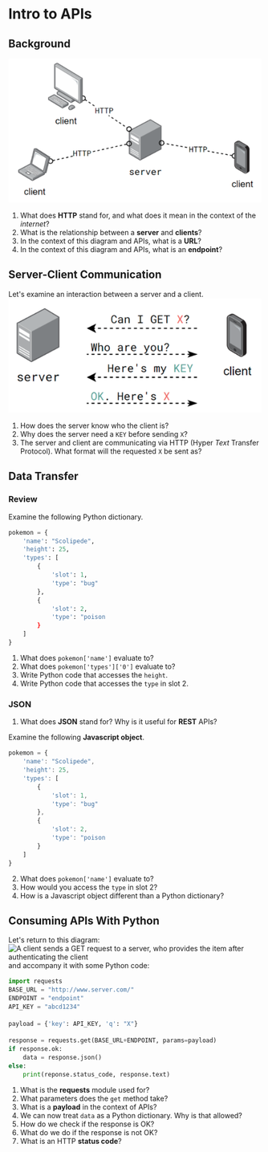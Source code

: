 # Intro to APIs
## Background
![Several clients connect to a server via HTTP](assets/img/server_clients.png)
1. What does **HTTP** stand for, and what does it mean in the context of the _internet_?
2. What is the relationship between a **server** and **clients**?
3. In the context of this diagram and APIs, what is a **URL**?
4. In the context of this diagram and APIs, what is an **endpoint**?

## Server-Client Communication
Let's examine an interaction between a server and a client.
![A client sends a GET request to a server, who provides the item after authenticating the client](assets/img/server_client.png)
1. How does the server know who the client is?
2. Why does the server need a `KEY` before sending `X`?
3. The server and client are communicating via HTTP (Hyper _Text_ Transfer Protocol). What format will the requested `X` be sent as?

## Data Transfer
### Review
Examine the following Python dictionary.
```py
pokemon = {
    'name': "Scolipede",
    'height': 25,
    'types': [
        {
            'slot': 1,
            'type': "bug"
        },
        {
            'slot': 2,
            'type': "poison
        }
    ]
}
```
1. What does `pokemon['name']` evaluate to?
2. What does `pokemon['types']['0']` evaluate to?
3. Write Python code that accesses the `height`.
4. Write Python code that accesses the `type` in slot 2.

### JSON
1. What does **JSON** stand for? Why is it useful for **REST** APIs?

Examine the following **Javascript object**.
```js
pokemon = {
    'name': "Scolipede",
    'height': 25,
    'types': [
        {
            'slot': 1,
            'type': "bug"
        },
        {
            'slot': 2,
            'type': "poison
        }
    ]
}
```

2. What does `pokemon['name']` evaluate to?
3. How would you access the `type` in slot 2?
4. How is a Javascript object different than a Python dictionary?

## Consuming APIs With Python
Let's return to this diagram:  
![A client sends a GET request to a server, who provides the item after authenticating the client](img/server_client.png)  
and accompany it with some Python code:
```python
import requests
BASE_URL = "http://www.server.com/"
ENDPOINT = "endpoint"
API_KEY = "abcd1234"

payload = {'key': API_KEY, 'q': "X"}

response = requests.get(BASE_URL+ENDPOINT, params=payload)
if response.ok:
    data = response.json()
else:
    print(reponse.status_code, response.text)
```

1. What is the **requests** module used for?
2. What parameters does the `get` method take?
3. What is a **payload** in the context of APIs?
4. We can now treat `data` as a Python dictionary. Why is that allowed?
5. How do we check if the response is OK?
6. What do we do if the response is not OK?
7. What is an HTTP **status code**?
